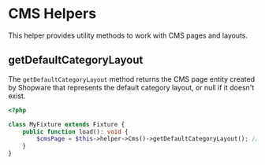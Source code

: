 # CMS Helpers

This helper provides utility methods to work with CMS pages and layouts.

## getDefaultCategoryLayout

The `getDefaultCategoryLayout` method returns the CMS page entity created by Shopware that represents the default category layout, or null if it doesn't exist.

```php
<?php

class MyFixture extends Fixture {
    public function load(): void {
        $cmsPage = $this->helper->Cms()->getDefaultCategoryLayout(); // [!code focus]
    }
}
```
